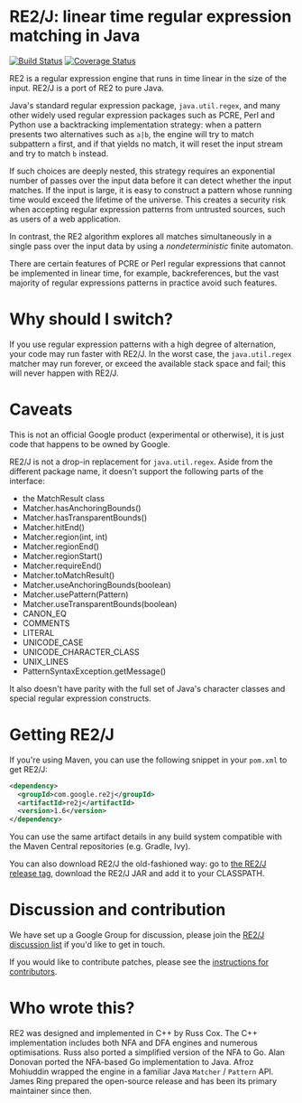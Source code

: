 RE2/J: linear time regular expression matching in Java
======================================================

[![Build Status](https://github.com/google/re2j/actions/workflows/gradle.yaml/badge.svg?branch=master)](https://github.com/google/re2j/actions/workflows/gradle.yaml?query=branch%3Amaster)
[![Coverage Status](https://codecov.io/gh/google/re2j/branch/master/graph/badge.svg?token=HL6dzvQ9kK)](https://codecov.io/gh/google/re2j)

RE2 is a regular expression engine that runs in time linear in the size of the
input. RE2/J is a port of RE2 to pure Java.

Java's standard regular expression package, `java.util.regex`, and many other
widely used regular expression packages such as PCRE, Perl and Python use a
backtracking implementation strategy: when a pattern presents two alternatives
such as `a|b`, the engine will try to match subpattern `a` first, and if that
yields no match, it will reset the input stream and try to match `b` instead.

If such choices are deeply nested, this strategy requires an exponential number
of passes over the input data before it can detect whether the input matches.
If the input is large, it is easy to construct a pattern whose running time
would exceed the lifetime of the universe. This creates a security risk when
accepting regular expression patterns from untrusted sources, such as users of
a web application.

In contrast, the RE2 algorithm explores all matches simultaneously in a single
pass over the input data by using a _nondeterministic_ finite automaton.

There are certain features of PCRE or Perl regular expressions that cannot be
implemented in linear time, for example, backreferences, but the vast majority
of regular expressions patterns in practice avoid such features.

# Why should I switch?

If you use regular expression patterns with a high degree of alternation, your
code may run faster with RE2/J. In the worst case, the `java.util.regex`
matcher may run forever, or exceed the available stack space and fail; this
will never happen with RE2/J.

# Caveats

This is not an official Google product (experimental or otherwise), it is just
code that happens to be owned by Google.

RE2/J is not a drop-in replacement for `java.util.regex`. Aside from the
different package name, it doesn't support the following parts of the
interface:

* the MatchResult class
* Matcher.hasAnchoringBounds()
* Matcher.hasTransparentBounds()
* Matcher.hitEnd()
* Matcher.region(int, int)
* Matcher.regionEnd()
* Matcher.regionStart()
* Matcher.requireEnd()
* Matcher.toMatchResult()
* Matcher.useAnchoringBounds(boolean)
* Matcher.usePattern(Pattern)
* Matcher.useTransparentBounds(boolean)
* CANON_EQ
* COMMENTS
* LITERAL
* UNICODE_CASE
* UNICODE_CHARACTER_CLASS
* UNIX_LINES
* PatternSyntaxException.getMessage()

It also doesn't have parity with the full set of Java's character classes and
special regular expression constructs.

# Getting RE2/J

If you're using Maven, you can use the following snippet in your `pom.xml` to get RE2/J:

```xml
<dependency>
  <groupId>com.google.re2j</groupId>
  <artifactId>re2j</artifactId>
  <version>1.6</version>
</dependency>
```

You can use the same artifact details in any build system compatible with the Maven Central repositories (e.g. Gradle, Ivy).

You can also download RE2/J the old-fashioned way: go to [the RE2/J release tag](https://github.com/google/re2j/releases), download the RE2/J JAR and add it to your CLASSPATH.

# Discussion and contribution

We have set up a Google Group for discussion, please join the [RE2/J discussion
list](http://groups.google.com/group/re2j-discuss) if you'd like to get in
touch.

If you would like to contribute patches, please see the [instructions for
contributors](CONTRIBUTING.md).

# Who wrote this?

RE2 was designed and implemented in C++ by Russ Cox. The C++ implementation
includes both NFA and DFA engines and numerous optimisations. Russ also ported
a simplified version of the NFA to Go. Alan Donovan ported the NFA-based Go
implementation to Java. Afroz Mohiuddin wrapped the engine in a familiar Java
`Matcher` / `Pattern` API. James Ring prepared the open-source release
and has been its primary maintainer since then.
